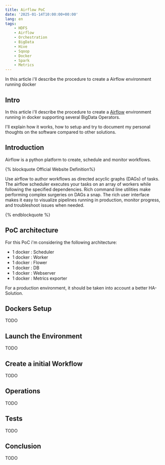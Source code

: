 ```yaml
---
title: Airflow PoC
date: '2025-01-14T10:00:00+00:00'
lang: en
tags:
    - HDFS
    - Airflow
    - Orchestration
    - BigData
    - Hive
    - Sqoop
    - Docker
    - Spark
    - Metrics
---
```


In this article i'll describe the procedure to create a Airflow environment running docker

## Intro ##

In this article i'll describe the procedure to create a [Airflow](https://airflow.incubator.apache.org/) environment running in docker supporting several BigData Operators.

I'll explain how it works, how to setup and try to document my personal thoughts on the software compared to other solutions.

## Introduction ##

Airflow is a python platform to create, schedule and monitor workflows.

{% blockquote Official Website Definition%}

Use airflow to author workflows as directed acyclic graphs (DAGs) of tasks. The airflow scheduler executes your tasks on an array of workers while following the specified dependencies. Rich command line utilities make performing complex surgeries on DAGs a snap. The rich user interface makes it easy to visualize pipelines running in production, monitor progress, and troubleshoot issues when needed.

{% endblockquote %}

## PoC architecture ##

For this PoC i'm considering the following architecture:

* 1 docker : Scheduler
* 1 docker : Worker
* 1 docker : Flower
* 1 docker : DB
* 1 docker : Webserver
* 1 docker : Metrics exporter

For a production environment, it should be taken into account a
better HA-Solution.

## Dockers Setup ##

TODO

## Launch the Environment ##

TODO

## Create a initial Workflow ##

TODO

## Operations ##

TODO

## Tests ##

TODO

## Conclusion ##

TODO
